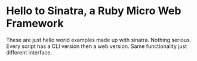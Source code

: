 # Hello to Sinatra, a Ruby Micro Web Framework
These are just hello world examples made up with sinatra. Nothing serious.
Every script has a CLI version then a web version. Same functionality just different interface.
